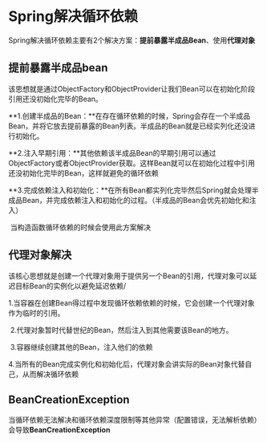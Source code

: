 # Spring解决循环依赖

​	Spring解决循环依赖主要有2个解决方案：**提前暴露半成品Bean**、使用**代理对象**

## 提前暴露半成品bean

​	该思想就是通过ObjectFactory和ObjectProvider让我们Bean可以在初始化阶段引用还没初始化完毕的Bean。

​	**1.创建半成品的Bean：**在存在循环依赖的时候，Spring会存在一个半成品Bean，并将它放去提前暴露的Bean列表。半成品的Bean就是已经实列化还没进行初始化。

​	**2.注入早期引用：**其他依赖该半成品Bean的早期引用可以通过ObjectFactory或者ObjectProvider获取。这样Bean就可以在初始化过程中引用还没初始化完毕的Bean，这样就避免的循环依赖

​	**3.完成依赖注入和初始化：**在所有Bean都实列化完毕然后Spring就会处理半成品Bean，并完成依赖注入和初始化的过程。（半成品的Bean会优先初始化和注入）

​	当构造函数循环依赖的时候会使用此方案解决

## 代理对象解决

​	该核心思想就是创建一个代理对象用于提供另一个Bean的引用，代理对象可以延迟目标Bean的实例化以避免延迟依赖/

​    1.当容器在创建Bean得过程中发现循环依赖依赖的时候，它会创建一个代理对象作为临时的引用。

​	2.代理对象暂时代替世纪的Bean，然后注入到其他需要该Bean的地方。

​	3.容器继续创建其他的Bean，注入他们的依赖

​	4.当所有的Bean完成实例化和初始化后，代理对象会讲实际的Bean对象代替自己，从而解决循环依赖

## BeanCreationException

当循环依赖无法解决和循环依赖深度限制等其他异常（配置错误，无法解析依赖）会导致**BeanCreationException**


